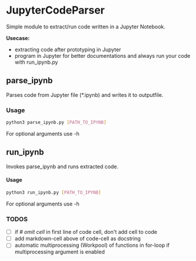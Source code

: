 # JupyterCodeParser
Simple module to extract/run code written in a Jupyter Notebook.  
  
**Usecase:** 
- extracting code after prototyping in Jupyter
- program in Jupyter for better documentations and always run your code with run_ipynb.py 

## parse_ipynb
Parses code from Jupyter file (\*.ipynb) and writes it to outputfile. 
### Usage 
```bash
python3 parse_ipynb.py [PATH_TO_IPYNB]
```
For optional arguments use -h
## run_ipynb
Invokes parse_ipynb and runs extracted code.
#### Usage 
```bash
python3 run_ipynb.py [PATH_TO_IPYNB]
```
For optional arguments use -h

### TODOS
- [ ] if *# omit cell* in first line of code cell, don't add cell to code  
- [ ] add markdown-cell above of code-cell as docstring  
- [ ] automatic multiprocessing (Workpool) of functions in for-loop if multiprocessing argument is enabled  
